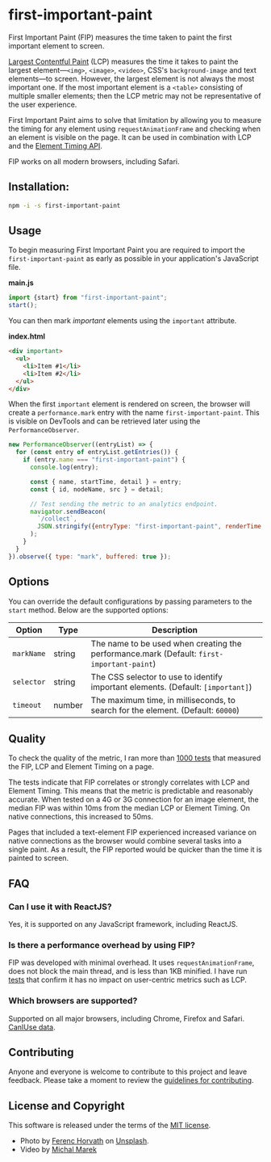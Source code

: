 # first-important-paint

First Important Paint (FIP) measures the time taken to paint the first important element to screen.

[Largest Contentful Paint](https://web.dev/lcp/) (LCP) measures the time it takes to paint the largest element—`<img>`, `<image>`, `<video>`, CSS's `background-image` and text elements—to screen. However, the largest element is not always the most important one. If the most important element is a `<table>` consisting of multiple smaller elements; then the LCP metric may not be representative of the user experience.

First Important Paint aims to solve that limitation by allowing you to measure the timing for any element using `requestAnimationFrame` and checking when an element is visible on the page. It can be used in combination with LCP and the [Element Timing API](https://developer.mozilla.org/en-US/docs/Web/API/Element_timing_API).

FIP works on all modern browsers, including Safari.

## Installation:

```sh
npm -i -s first-important-paint
```

## Usage

To begin measuring First Important Paint you are required to import the `first-important-paint` as early as possible in your application's JavaScript file.

**main.js**

```js
import {start} from "first-important-paint";
start();
```

You can then mark _important_ elements using the `important` attribute.

**index.html**

```html
<div important>
  <ul>
    <li>Item #1</li>
    <li>Item #2</li>
  </ul>
</div>
```

When the first `important` element is rendered on screen, the browser will create a `performance.mark` entry with the name `first-important-paint`. This is visible on DevTools and can be retrieved later using the `PerformanceObserver`.

```js
new PerformanceObserver((entryList) => {
  for (const entry of entryList.getEntries()) {
    if (entry.name === "first-important-paint") {
      console.log(entry);

      const { name, startTime, detail } = entry;
      const { id, nodeName, src } = detail;

      // Test sending the metric to an analytics endpoint.
      navigator.sendBeacon(
        `/collect`,
        JSON.stringify({entryType: "first-important-paint", renderTime: startTime, id, nodeName, url: src})
      );
    }
  }
}).observe({ type: "mark", buffered: true });
```

## Options

You can override the default configurations by passing parameters to the `start` method. Below are the supported options:

| Option     | Type   | Description                                                                               |
| ---------- | ------ | ----------------------------------------------------------------------------------------- |
| `markName` | string | The name to be used when creating the performance.mark (Default: `first-important-paint`) |
| `selector` | string | The CSS selector to use to identify important elements. (Default: `[important]`)          |
| `timeout`  | number | The maximum time, in milliseconds, to search for the element. (Default: `60000`)          |

## Quality

To check the quality of the metric, I ran more than [1000 tests](https://docs.google.com/spreadsheets/d/1s38Dnoqzpq3e0LLUPK-q5HPThxXrJznnQzmsxZ_ePuo/edit?usp=sharing) that measured the FIP, LCP and Element Timing on a page.

The tests indicate that FIP correlates or strongly correlates with LCP and Element Timing. This means that the metric is predictable and reasonably accurate. When tested on a 4G or 3G connection for an image element, the median FIP was within 10ms from the median LCP or Element Timing. On native connections, this increased to 50ms.

Pages that included a text-element FIP experienced increased variance on native connections as the browser would combine several tasks into a single paint. As a result, the FIP reported would be quicker than the time it is painted to screen.

## FAQ

### Can I use it with ReactJS?

Yes, it is supported on any JavaScript framework, including ReactJS.

### Is there a performance overhead by using FIP?

FIP was developed with minimal overhead. It uses `requestAnimationFrame`, does not block the main thread, and is less than 1KB minified. I have run [tests](https://docs.google.com/spreadsheets/d/1s38Dnoqzpq3e0LLUPK-q5HPThxXrJznnQzmsxZ_ePuo/edit?usp=sharing) that confirm it has no impact on user-centric metrics such as LCP.

### Which browsers are supported?

Supported on all major browsers, including Chrome, Firefox and Safari. [CanIUse data](https://caniuse.com/?search=user-timing).

## Contributing

Anyone and everyone is welcome to contribute to this project and leave feedback. Please take a moment to review the [guidelines for contributing](CONTRIBUTING.md).

## License and Copyright

This software is released under the terms of the [MIT license](https://github.com/kevinfarrugia/first-important-paint/blob/main/LICENSE).

- Photo by [Ferenc Horvath](https://unsplash.com/@designhorf?utm_source=unsplash&utm_medium=referral&utm_content=creditCopyText) on [Unsplash](https://unsplash.com/photos/9cYiqVDeXDc?utm_source=unsplash&utm_medium=referral&utm_content=creditCopyText).
- Video by [Michal Marek](https://www.pexels.com/video/waves-rushing-and-splashing-to-the-shore-1409899/)